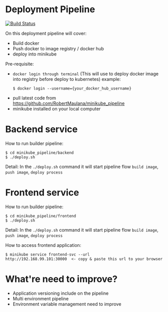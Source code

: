 # Deployment Pipeline

[![Build Status](https://travis-ci.org/joemccann/dillinger.svg?branch=master)](https://travis-ci.org/joemccann/dillinger)

On this deployment pipeline will cover:

  - Build docker
  - Push docker to image registry / docker hub
  - deploy into minikube

Pre-requisite:
  - `docker login through terminal` (This will use to deploy docker image into registry before deploy to kubernetes)
     example:
    ```
    $ docker login --username={your_docker_hub_username}
    ```
  - pull latest code from https://github.com/RobertMaulana/minikube_pipeline
  - minikube installed on your local computer

# Backend service

How to run builder pipeline:
```
$ cd minikube_pipeline/backend
$ ./deploy.sh
```
Detail:
In the `./deploy.sh` command it will start pipeline flow `build image`, `push image`, `deploy process`

# Frontend service

How to run builder pipeline:
```
$ cd minikube_pipeline/frontend
$ ./deploy.sh
```
Detail:
In the `./deploy.sh` command it will start pipeline flow `build image`, `push image`, `deploy process`

How to access frontend application:
```
$ minikube service frontend-svc --url
http://192.168.99.101:30000  <- copy & paste this url to your browser
```

# What're need to improve?
  - Application versioning include on the pipeline
  - Multi environment pipeline
  - Environment variable management need to improve
